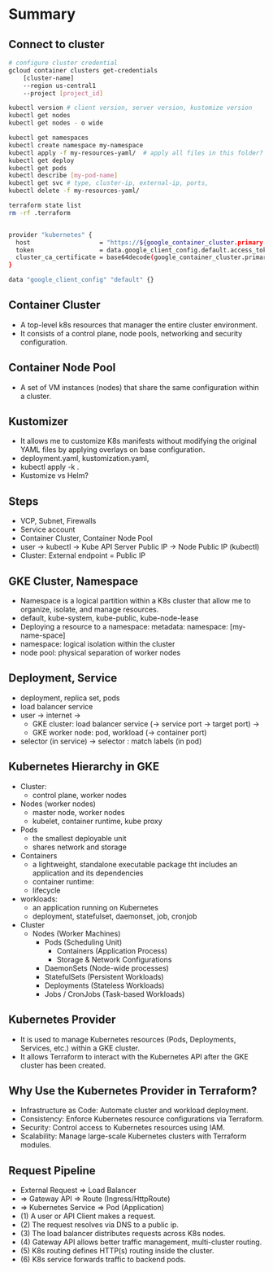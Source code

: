 # Summary

## Connect to cluster

```bash
# configure cluster credential
gcloud container clusters get-credentials 
    [cluster-name] 
    --region us-central1
    --project [project_id]

kubectl version # client version, server version, kustomize version
kubectl get nodes 
kubectl get nodes - o wide

kubectl get namespaces
kubectl create namespace my-namespace
kubectl apply -f my-resources-yaml/  # apply all files in this folder?
kubectl get deploy 
kubectl get pods
kubectl describe [my-pod-name]
kubectl get svc # type, cluster-ip, external-ip, ports, 
kubectl delete -f my-resources-yaml/

terraform state list
rm -rf .terraform 


provider "kubernetes" {
  host                   = "https://${google_container_cluster.primary.endpoint}"
  token                  = data.google_client_config.default.access_token
  cluster_ca_certificate = base64decode(google_container_cluster.primary.master_auth.0.cluster_ca_certificate)
}

data "google_client_config" "default" {}


```

## Container Cluster

- A top-level k8s resources that manager the entire cluster environment.
- It consists of a control plane, node pools, networking and security configuration.

## Container Node Pool

- A set of VM instances (nodes) that share the same configuration within a cluster.

## Kustomizer

- It allows me to customize K8s manifests without modifying the original YAML files by applying overlays on base configuration.
- deployment.yaml, kustomization.yaml, 
- kubectl apply -k .
- Kustomize vs Helm? 

## Steps

- VCP, Subnet, Firewalls
- Service account
- Container Cluster, Container Node Pool
- user -> kubectl -> Kube API Server Public IP -> Node Public IP (kubectl)
- Cluster: External endpoint = Public IP

## GKE Cluster, Namespace

- Namespace is a logical partition within a K8s cluster that allow me to organize, isolate, and manage resources.
- default, kube-system, kube-public, kube-node-lease
- Deploying a resource to a namespace: metadata: namespace: [my-name-space]
- namespace: logical isolation within the cluster
- node pool: physical separation of worker nodes

## Deployment, Service

- deployment, replica set, pods
- load balancer service
- user -> internet ->
  - GKE cluster: load balancer service (-> service port -> target port) ->
  - GKE worker node: pod, workload (-> container port)  
- selector (in service) -> selector : match labels (in pod)


## Kubernetes Hierarchy in GKE

- Cluster: 
  - control plane, worker nodes
- Nodes (worker nodes)
  - master node, worker nodes
  - kubelet, container runtime, kube proxy
- Pods
  - the smallest deployable unit
  - shares network and storage
- Containers
  - a lightweight, standalone executable package tht includes an application and its dependencies
  - container runtime:
  - lifecycle
- workloads:
  - an application running on Kubernetes
  - deployment, statefulset, daemonset, job, cronjob
- Cluster
  - Nodes (Worker Machines)
    - Pods (Scheduling Unit)
        - Containers (Application Process)
        - Storage & Network Configurations
    - DaemonSets (Node-wide processes)
    - StatefulSets (Persistent Workloads)
    - Deployments (Stateless Workloads)
    - Jobs / CronJobs (Task-based Workloads)


## Kubernetes Provider 

- It is used to manage Kubernetes resources (Pods, Deployments, Services, etc.) within a GKE cluster.
- It allows Terraform to interact with the Kubernetes API after the GKE cluster has been created. 


## Why Use the Kubernetes Provider in Terraform?

- Infrastructure as Code: Automate cluster and workload deployment.
- Consistency: Enforce Kubernetes resource configurations via Terraform.
- Security: Control access to Kubernetes resources using IAM.
- Scalability: Manage large-scale Kubernetes clusters with Terraform modules.

## Request Pipeline

- External Request => Load Balancer 
- => Gateway API => Route (Ingress/HttpRoute) 
- => Kubernetes Service => Pod (Application)
- (1) A user or API Client makes a request.
- (2) The request resolves via DNS to a public ip.
- (3) The load balancer distributes requests across K8s nodes.
- (4) Gateway API allows better traffic management, multi-cluster routing.
- (5) K8s routing defines HTTP(s) routing inside the cluster.
- (6) K8s service forwards traffic to backend pods.
